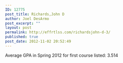 ```yaml
---
ID: 12775
post_title: Richards,John D
author: Joel DesArmo
post_excerpt: ""
layout: post
permalink: http://effrtlss.com/richardsjohn-d-3/
published: true
post_date: 2012-11-02 20:52:49
---
```

<p>Average GPA in Spring 2012 for first course listed: 3.514</p>